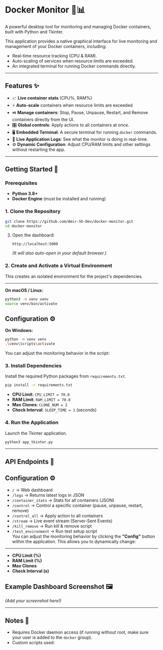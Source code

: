 # Docker Monitor 🐳📊

A powerful desktop tool for monitoring and managing Docker containers, built with Python and Tkinter.

This application provides a native graphical interface for live monitoring and management of your Docker containers, including:

- Real-time resource tracking (CPU & RAM).
- Auto-scaling of services when resource limits are exceeded.
- An integrated terminal for running Docker commands directly.

---

## Features ✨
- 📈 **Live container stats** (CPU%, RAM%)  
- ⚡ **Auto-scale** containers when resource limits are exceeded  
- ⏯️ **Manage containers**: Stop, Pause, Unpause, Restart, and Remove containers directly from the UI.
- 🎛️ **Global controls**: Apply actions to all containers at once.
- 🖥️ **Embedded Terminal**: A secure terminal for running `docker` commands.
- 📝 **Live Application Logs**: See what the monitor is doing in real-time.
- ⚙️ **Dynamic Configuration**: Adjust CPU/RAM limits and other settings without restarting the app.

---

## Getting Started 🚀

### Prerequisites
- **Python 3.8+**
- **Docker Engine** (must be installed and running)

### 1. Clone the Repository
```bash
git clone https://github.com/Amir-Sh-Dev/docker-monitor.git
cd docker-monitor
```

3. Open the dashboard:
   ```
   http://localhost:5000
   ```
   *(It will also auto-open in your default browser.)*
### 2. Create and Activate a Virtual Environment
This creates an isolated environment for the project's dependencies.

---
**On macOS / Linux:**
```bash
python3 -m venv venv
source venv/bin/activate
```

## Configuration ⚙️
**On Windows:**
```bash
python -m venv venv
.\venv\Scripts\activate
```

You can adjust the monitoring behavior in the script:
### 3. Install Dependencies
Install the required Python packages from `requirements.txt`.
```bash
pip install -r requirements.txt
```

- **CPU Limit**: `CPU_LIMIT = 70.0`  
- **RAM Limit**: `RAM_LIMIT = 70.0`  
- **Max Clones**: `CLONE_NUM = 2`  
- **Check Interval**: `SLEEP_TIME = 1` (seconds)  
### 4. Run the Application
Launch the Tkinter application.
```bash
python3 app_tkinter.py
```

---

## API Endpoints 📡
## Configuration ⚙️

- `/` → Web dashboard  
- `/logs` → Returns latest logs in JSON  
- `/container_stats` → Stats for all containers (JSON)  
- `/control` → Control a specific container (pause, unpause, restart, remove)  
- `/control_all` → Apply action to all containers  
- `/stream` → Live event stream (Server-Sent Events)  
- `/kill_remove` → Run kill & remove script  
- `/test_environment` → Run test setup script  
You can adjust the monitoring behavior by clicking the **"Config"** button within the application. This allows you to dynamically change:

---
- **CPU Limit (%)**
- **RAM Limit (%)**
- **Max Clones**
- **Check Interval (s)**

## Example Dashboard Screenshot 🖼️
*(Add your screenshot here!)*  

---

## Notes 📝
- Requires Docker daemon access (if running without root, make sure your user is added to the `docker` group).  
- Custom scripts used:  
